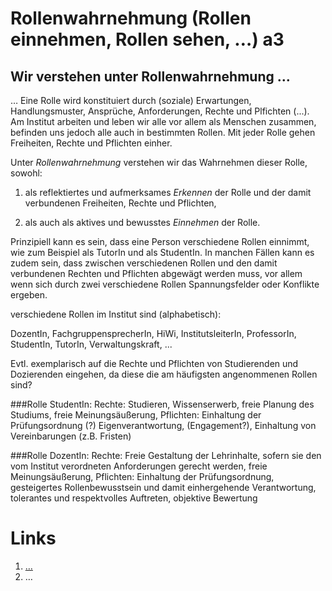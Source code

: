 <!---
   NAME - The NAME of this project is:
ethos

  FILE - The FILENAME of the current file is:
/a3.md

  CREATION - This project was CREATED on:
2017-01-28-16:15:00 UTC

  MODIFICATION - This project was last MODIFIED on:
2017-01-28-16:15:00 UTC

  VERSION - The current VERSION of this project is:
<git-commit-hash>-2017-01-28-16:15:00 UTC

  CREATOR(S) - This project was CREATED by:
Michael Czechowski, Martin Maga

  CONTACT - You can CONTACT the creator(s) or developer(s) of this project at:
E-Mail: mail@martinmaga.de

  COPYRIGHT - The COPYRIGHT holder of this project is:
COPYRIGHT (c) 2016 Martin Maga

  LICENSE - This project is LICENSED under the following license:
Martin Maga 2016 CC BY-SA 4.0 https://creativecommons.org

  SUBFILE – This is a SUBFILE! For more INFORMATION on this project go to:
/README.md
--->

# Rollenwahrnehmung (Rollen einnehmen, Rollen sehen, …) a3
## Wir verstehen unter Rollenwahrnehmung …
…
Eine Rolle wird konstituiert durch (soziale) Erwartungen, Handlungsmuster, Ansprüche, Anforderungen, Rechte und Plfichten (...). Am Institut arbeiten und leben wir alle vor allem als Menschen zusammen, befinden uns jedoch alle auch in bestimmten Rollen.
Mit jeder Rolle gehen Freiheiten, Rechte und Pflichten einher.

Unter *Rollenwahrnehmung* verstehen wir das Wahrnehmen dieser Rolle, sowohl:

1. als reflektiertes und aufmerksames *Erkennen* der Rolle und der damit verbundenen Freiheiten, Rechte und Pflichten,

2. als auch als aktives und bewusstes *Einnehmen* der Rolle.

Prinzipiell kann es sein, dass eine Person verschiedene Rollen einnimmt, wie zum Beispiel als TutorIn und als StudentIn. In manchen Fällen kann es zudem sein, dass zwischen verschiedenen Rollen und den damit verbundenen Rechten und Pflichten abgewägt werden muss, vor allem wenn sich durch zwei verschiedene Rollen Spannungsfelder oder Konflikte ergeben.

verschiedene Rollen im Institut sind (alphabetisch):

DozentIn,
FachgruppensprecherIn,
HiWi,
InstitutsleiterIn,
ProfessorIn,
StudentIn,
TutorIn,
Verwaltungskraft,
...

Evtl. exemplarisch auf die Rechte und Pflichten von Studierenden und Dozierenden eingehen, da diese die am häufigsten angenommenen Rollen sind?

###Rolle StudentIn:
Rechte: Studieren, Wissenserwerb, freie Planung des Studiums, freie Meinungsäußerung,
Pflichten: Einhaltung der Prüfungsordnung (?) Eigenverantwortung, (Engagement?), Einhaltung von Vereinbarungen (z.B. Fristen)

###Rolle DozentIn:
Rechte: Freie Gestaltung der Lehrinhalte, sofern sie den vom Institut verordneten Anforderungen gerecht werden, freie Meinungsäußerung,
Pflichten: Einhaltung der Prüfungsordnung, gesteigertes Rollenbewusstsein und damit einhergehende Verantwortung, tolerantes und respektvolles Auftreten, objektive Bewertung



# Links
1. […](…)
2. …
